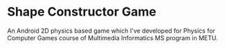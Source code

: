 # Shape Constructor Game
An Android 2D physics based game which I've developed for Physics for Computer Games course of Multimedia Informatics MS program in METU.
